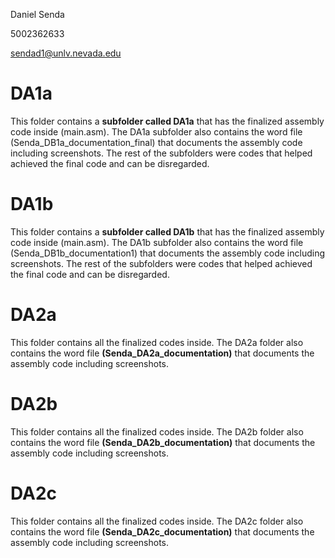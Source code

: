 Daniel Senda

5002362633

sendad1@unlv.nevada.edu

# DA1a
This folder contains a **subfolder called DA1a** that has the finalized assembly code inside (main.asm). The DA1a subfolder also contains the word file (Senda_DB1a_documentation_final) that documents the assembly code including screenshots. The rest of the subfolders were codes that helped achieved the final code and can be disregarded.

# DA1b
This folder contains a **subfolder called DA1b** that has the finalized assembly code inside (main.asm). The DA1b subfolder also contains the word file (Senda_DB1b_documentation1) that documents the assembly code including screenshots. The rest of the subfolders were codes that helped achieved the final code and can be disregarded.

# DA2a
This folder contains all the finalized codes inside. The DA2a folder also contains the word file **(Senda_DA2a_documentation)** that documents the assembly code including screenshots.

# DA2b
This folder contains all the finalized codes inside. The DA2b folder also contains the word file **(Senda_DA2b_documentation)** that documents the assembly code including screenshots.

# DA2c
This folder contains all the finalized codes inside. The DA2c folder also contains the word file **(Senda_DA2c_documentation)** that documents the assembly code including screenshots.
